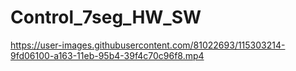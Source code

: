 # Control_7seg_HW_SW
https://user-images.githubusercontent.com/81022693/115303214-9fd06100-a163-11eb-95b4-39f4c70c96f8.mp4
